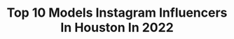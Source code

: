 ---
title: Top 10 Models Instagram Influencers In Houston In 2022
description: >-
  Find top models Instagram influencers in Houston in 2022. Most popular hashtags: #houston #model #follow #texas.
platform: Instagram
hits: 212
text_top: See the top-rated Instagram profiles on inBeat.
text_bottom: Our database holds 212 Instagram influencers like this in Houston, United States for you to contact.
profiles:
  - username: "uniquely_kyahhh"
    fullname: >-
      Markyah 🦋
    bio: >-
      Model | Influencer Albinism 💪🏻 22’ 🎓 HTX 📍
    location: "United States"
    followers: 18445
    engagement: 1087
    commentsToLikes: 0.038974
    id: ck0vwwrs9vytw0i19fqrxsbnm
    verified: false
    hashtags: "#selflove, #explore, #blackisbeautiful, #fashion"
  - username: "sarah_walker7"
    fullname: >-
      SARAH WALKER
    bio: >-
      TX —> FL @wilhelminamodels @nealhamilagency @campbellmodels
    location: "United States"
    followers: 30900
    engagement: 303
    commentsToLikes: 0.025142
    id: ck6u79uiykaml0j71rtdmq4vo
    verified: false
    hashtags: "#modelstyle, #travel, #beachvibes, #losangeles"
  - username: "amyachanel"
    fullname: >-
      AMYACHANEL🦋
    bio: >-
      Entertainer/choreographer💜 Freelance Model Email for collaborations and partnerships✨ SUBSCRIBE to my channel‼️
    location: "United States"
    followers: 11980
    engagement: 781
    commentsToLikes: 0.078356
    id: ck8swjyv9ecco0j78n5epipc9
    verified: false
    hashtags: "#beauty, #fashion, #health, #fashionnova"
  - username: "gijackson"
    fullname: >-
      R&B Hall Of Fame/G.I. H-Town
    bio: >-
      ✨✨R&B Hall Of Fame “G.I.”Of R&B SuperGroup H-Town Personal Twitter: Gijackson Facebook.com/gijackson1 Snapchat: htowngi✨✨✨
    location: "United States"
    followers: 43203
    engagement: 265
    commentsToLikes: 0.019576
    id: ck6tqadn5qat00j71ciilnzdw
    verified: false
    hashtags: "#ladies, #musician, #boyband, #partimelover"
  - username: "htown4life"
    fullname: >-
      🔸H-TOWN @htown4life
    bio: >-
      ✨ONLY IG✨✨ 🔸R&B Hall Of Fame SuperGroup H-TOWN 🔸@gijackson 🔸@shazamofhtown 🔸Youtube: Htown4lifetv 🔸Bookings 832-888-8850
    location: "United States"
    followers: 75001
    engagement: 220
    commentsToLikes: 0.015442
    id: ck6tqa98wqa1r0j71qj1v4a93
    verified: false
    hashtags: "#htown, #thisisrnb, #rnbsinger, #livemusic"
  - username: "mynamegucci"
    fullname: >-
      † Gucci †
    bio: >-
      Nigerian | Model | Actor Houston📍 (PG | NY | ATL | LA) Vegas 11/11-15th Booking: Mynamegucci1@gmail.com
    location: "United States"
    followers: 13952
    engagement: 2169
    commentsToLikes: 0.056258
    id: ck8sxvx90ivaa0j78e3jz9wai
    verified: false
    hashtags: "#runway, #runwaymodel, #clueless, #lltkdeluxe"
  - username: "tory.nichole"
    fullname: >-
      ✨TORY PERRARD✨
    bio: >-
      Published Model 📍Houston, TX Makeup Modeling Fashion NCA All American Cheerleader Walking in faith 💌 Email for inquiries Matt 19:26
    location: "United States"
    followers: 6188
    engagement: 966
    commentsToLikes: 0.112358
    id: ck5q96p819nhz0i11oyodgp3v
    verified: false
    hashtags: "#goldenhour, #sweaterweather, #blonde, #houstonmodel"
  - username: "especiallymakya"
    fullname: >-
      Makya Love
    bio: >-
      Houston Model - E-mail for collaborations Computer Science Engineer - PVAMU Click the link & listen to me 🧚🏼
    location: "United States"
    followers: 11286
    engagement: 1125
    commentsToLikes: 0.017616
    id: ck6u34o79votx0j71rbqtnnsb
    verified: false
    hashtags: "#hbcu, #curlyhair, #curlyhairstyles"
  - username: "victoriavilla__"
    fullname: >-
      Victoria Villa MUA
    bio: >-
      Lover of Christ Pro Makeup Artist | @victoriavillabeauty Plus Size Model | Influencer Houston | Miami @buffbunny_collection use code VICTORIA
    location: "United States"
    followers: 22266
    engagement: 275
    commentsToLikes: 0.044410
    id: ck55ozizu9h040i11s14f4nld
    verified: false
    hashtags: "#plussizefashion, #blessed, #thick, #fashionnovacurve"
  - username: "veronicagomez138"
    fullname: >-
      Veronica Gomez
    bio: >-
      Published model from Houston, Texas. The new brand ambassador for Dr Nikko’s skin care line!Click the link to get 50% skin care!Promo code: GoGo
    location: "United States"
    followers: 155724
    engagement: 86
    commentsToLikes: 0.018504
    id: ck6tsefnb4aqv0j71yvuosok6
    verified: false
    hashtags: "#houstontx, #houstonheights, #skincare, #nofilter"
---
